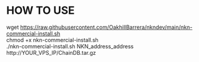 # HOW TO USE
wget https://raw.githubusercontent.com/OakhillBarrera/nkndev/main/nkn-commercial-install.sh <br/>
chmod +x nkn-commercial-install.sh <br/>
./nkn-commercial-install.sh NKN_address_address http://YOUR_VPS_IP/ChainDB.tar.gz <br/>
